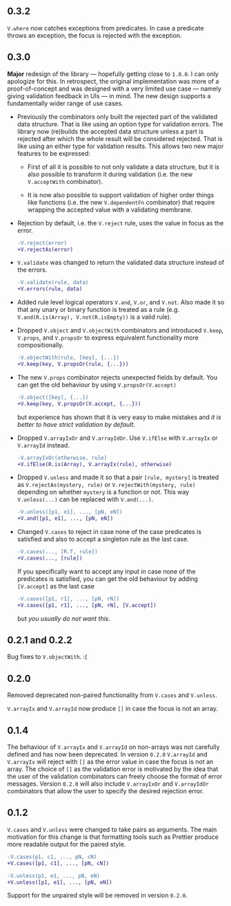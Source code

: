 ## 0.3.2

`V.where` now catches exceptions from predicates.  In case a predicate throws an
exception, the focus is rejected with the exception.

## 0.3.0

**Major** redesign of the library &mdash; hopefully getting close to `1.0.0`.  I
can only apologize for this.  In retrospect, the original implementation was
more of a proof-of-concept and was designed with a very limited use case &mdash;
namely giving validation feedback in UIs &mdash; in mind.  The new design
supports a fundamentally wider range of use cases.

* Previously the combinators only built the rejected part of the validated data
  structure.  That is like using an option type for validation errors.  The
  library now (re)builds the accepted data structure unless a part is rejected
  after which the whole result will be considered rejected.  That is like using
  an either type for validation results.  This allows two new major features to
  be expressed:

  * First of all it is possible to not only validate a data structure, but it is
    also possible to transform it during validation (i.e. the new `V.acceptWith`
    combinator).

  * It is now also possible to support validation of higher order things like
    functions (i.e. the new `V.dependentFn` combinator) that require wrapping
    the accepted value with a validating membrane.

* Rejection by default, i.e. the `V.reject` rule, uses the value in focus as the
  error.

    ```diff
    -V.reject(error)
    +V.rejectAs(error)
    ```

* `V.validate` was changed to return the validated data structure instead of the
  errors.

    ```diff
    -V.validate(rule, data)
    +V.errors(rule, data)
    ```

* Added rule level logical operators `V.and`, `V.or`, and `V.not`.  Also made it
  so that any unary or binary function is treated as a rule (e.g.
  `V.and(R.is(Array), V.not(R.isEmpty))` is a valid rule).

* Dropped `V.object` and `V.objectWith` combinators and introduced `V.keep`,
  `V.props`, and `V.propsOr` to express equivalent functionality more
  compositionally.

    ```diff
    -V.objectWith(rule, [key], {...})
    +V.keep(key, V.propsOr(rule, {...}))
    ```

* The new `V.props` combinator rejects unexpected fields by default.  You can
  get the old behaviour by using `V.propsOr(V.accept)`


    ```diff
    -V.object([key], {...})
    +V.keep(key, V.propsOr(V.accept, {...}))
    ```

  but experience has shown that it is very easy to make mistakes and *it is
  better to have strict validation by default*.

* Dropped `V.arrayIxOr` and `V.arrayIdOr`.  Use `V.ifElse` with `V.arrayIx` or
  `V.arrayId` instead.

    ```diff
    -V.arrayIxOr(otherwise, rule)
    +V.ifElse(R.is(Array), V.arrayIx(rule), otherwise)
    ```

* Dropped `V.unless` and made it so that a pair `[rule, mystery]` is treated as
  `V.rejectAs(mystery, rule)` or `V.rejectWith(mystery, rule)` depending on
  whether `mystery` is a function or not.  This way `V.unless(...)` can be
  replaced with `V.and(...)`.

    ```diff
    -V.unless([p1, e1], ..., [pN, eN])
    +V.and([p1, e1], ..., [pN, eN])
    ```

* Changed `V.cases` to reject in case none of the case predicates is satisfied
  and also to accept a singleton rule as the last case.

    ```diff
    -V.cases(..., [R.T, rule])
    +V.cases(..., [rule])
    ```

  If you specifically want to accept any input in case none of the predicates is
  satisfied, you can get the old behaviour by adding `[V.accept]` as the last
  case

    ```diff
    -V.cases([p1, r1], ..., [pN, rN])
    +V.cases([p1, r1], ..., [pN, rN], [V.accept])
    ```

  but *you usually do not want this*.

## 0.2.1 and 0.2.2

Bug fixes to `V.objectWith`. :(

## 0.2.0

Removed deprecated non-paired functionality from `V.cases` and `V.unless`.

`V.arrayIx` and `V.arrayId` now produce `[]` in case the focus is not an array.

## 0.1.4

The behaviour of `V.arrayIx` and `V.arrayId` on non-arrays was not carefully
defined and has now been deprecated.  In version `0.2.0` `V.arrayId` and
`V.arrayIx` will reject with `[]` as the error value in case the focus is not an
array.  The choice of `[]` as the validation error is motivated by the idea that
the user of the validation combinators can freely choose the format of error
messages.  Version `0.2.0` will also include `V.arrayIxOr` and `V.arrayIdOr`
combinators that allow the user to specify the desired rejection error.

## 0.1.2

`V.cases` and `V.unless` were changed to take pairs as arguments.  The main
motivation for this change is that formatting tools such as Prettier produce
more readable output for the paired style.

```diff
-V.cases(p1, c1, ..., pN, cN)
+V.cases([p1, c1], ..., [pN, cN])
```

```diff
-V.unless(p1, e1, ..., pN, eN)
+V.unless([p1, e1], ..., [pN, eN])
```

Support for the unpaired style will be removed in version `0.2.0`.
